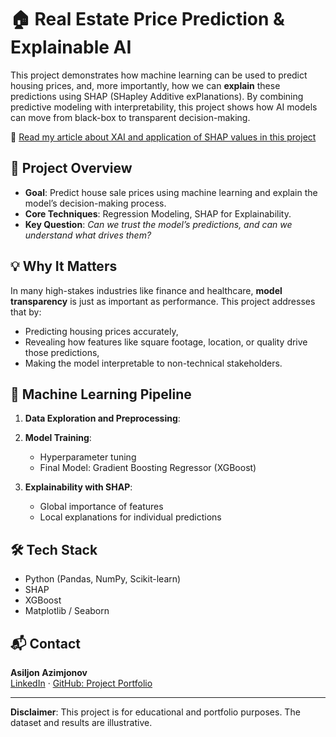 # 🏠 Real Estate Price Prediction & Explainable AI

This project demonstrates how machine learning can be used to predict housing prices, and, more importantly, how we can **explain** these predictions using SHAP (SHapley Additive exPlanations). By combining predictive modeling with interpretability, this project shows how AI models can move from black-box to transparent decision-making.

  📖 [Read my article about XAI and application of SHAP values in this project](https://medium.com/@asiljon-azimjonov/explainable-artificial-intelligence-telling-the-story-behind-the-prediction-deb376a82d5e) 

## 📌 Project Overview

- **Goal**: Predict house sale prices using machine learning and explain the model’s decision-making process.
- **Core Techniques**: Regression Modeling, SHAP for Explainability.
- **Key Question**: *Can we trust the model’s predictions, and can we understand what drives them?*

## 💡 Why It Matters

In many high-stakes industries like finance and healthcare, **model transparency** is just as important as performance. This project addresses that by:
- Predicting housing prices accurately,
- Revealing how features like square footage, location, or quality drive those predictions,
- Making the model interpretable to non-technical stakeholders.

## 🧠 Machine Learning Pipeline

1. **Data Exploration and Preprocessing**:
   
2. **Model Training**:
   - Hyperparameter tuning 
   - Final Model: Gradient Boosting Regressor (XGBoost)

3. **Explainability with SHAP**:
   - Global importance of features
   - Local explanations for individual predictions

## 🛠 Tech Stack

- Python (Pandas, NumPy, Scikit-learn)
- SHAP
- XGBoost 
- Matplotlib / Seaborn

## 📬 Contact

**Asiljon Azimjonov**  
[LinkedIn](https://www.linkedin.com/in/asiljon-azimjonov/) · [GitHub: Project Portfolio](https://github.com/Asil-Azimjonov/Project-Portfolio)

---

**Disclaimer**: This project is for educational and portfolio purposes. The dataset and results are illustrative.

